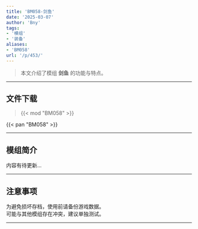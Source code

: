 ```yaml
---
title: 'BM058-剑鱼'
date: '2025-03-07'
author: 'Bny'
tags:
- '模组'
- '装备'
aliases:
- 'BM058'
url: '/p/453/'
---
```


> 本文介绍了模组 **剑鱼** 的功能与特点。

---

## 文件下载  

> {{< mod "BM058" >}}  

{{< pan "BM058" >}}  

---

## 模组简介

>  
内容有待更新...  

---

## 注意事项

>  
为避免损坏存档，使用前请备份游戏数据。  
可能与其他模组存在冲突，建议单独测试。  

---


